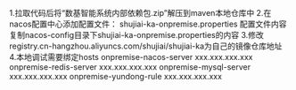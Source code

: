 1.拉取代码后将“数基智能系统内部依赖包.zip”解压到maven本地仓库中
2.在nacos配置中心添加配置文件：  shujiai-ka-onpremise.properties
    配置文件内容复制nacos-config目录下shujiai-ka-onpremise.properties的内容
3.修改registry.cn-hangzhou.aliyuncs.com/shujiai/shujiai-ka为自己的镜像仓库地址
4.本地调试需要绑定hosts
onpremise-nacos-server xxx.xxx.xxx.xxx
onpremise-redis-server xxx.xxx.xxx.xxx
onpremise-mysql-server xxx.xxx.xxx.xxx
onpremise-yundong-rule xxx.xxx.xxx.xxx
